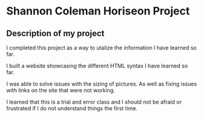 # Shannon Coleman Horiseon Project

## Description of my project

I completed this project as a way to utalize the information I have learned so far. 

I built a website showcasing the different HTML syntax I have learned so far.

I was able to solve issues with the sizing of pictures. As well as fixing issues with links on the site that were not working. 

I learned that this is a trial and error class and I should not be afraid or frustrated if I do not understand things the first time. 